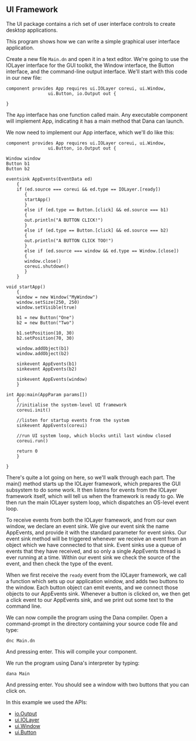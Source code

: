 ## UI Framework

The UI package contains a rich set of user interface controls to create desktop applications.

This program shows how we can write a simple graphical user interface application.

Create a new file `Main.dn` and open it in a text editor. We're going to use the IOLayer interface for the GUI toolkit, the Window interface, the Button interface, and the command-line output interface. We'll start with this code in our new file:

    component provides App requires ui.IOLayer coreui, ui.Window,
    				ui.Button, io.Output out {
    
    }

The `App` interface has one function called main. Any executable component will implement App, indicating it has a main method that Dana can launch.

We now need to implement our App interface, which we'll do like this:

    component provides App requires ui.IOLayer coreui, ui.Window,
    				ui.Button, io.Output out {
    
    Window window
    Button b1
    Button b2
    
    eventsink AppEvents(EventData ed)
    	{
    	if (ed.source === coreui && ed.type == IOLayer.[ready])
    	   {
    	   startApp()
    	   }
    	   else if (ed.type == Button.[click] && ed.source === b1)
    	   {
    	   out.println("A BUTTON CLICK!")
    	   }
    	   else if (ed.type == Button.[click] && ed.source === b2)
    	   {
    	   out.println("A BUTTON CLICK TOO!")
    	   }
    	   else if (ed.source === window && ed.type == Window.[close])
    	   {
    	   window.close()
    	   coreui.shutdown()
    	   }
    	}
    
    void startApp()
    	{
    	window = new Window("MyWindow")
    	window.setSize(250, 250)
    	window.setVisible(true)
    	
    	b1 = new Button("One")
    	b2 = new Button("Two")
    	
    	b1.setPosition(10, 30)
    	b2.setPosition(70, 30)
    	
    	window.addObject(b1)
    	window.addObject(b2)
    	
    	sinkevent AppEvents(b1)
    	sinkevent AppEvents(b2)
    	
    	sinkevent AppEvents(window)
    	}
    
    int App:main(AppParam params[])
    	{
    	//initialise the system-level UI framework
    	coreui.init()
    	
    	//listen for startup events from the system
    	sinkevent AppEvents(coreui)
    	
    	//run UI system loop, which blocks until last window closed
    	coreui.run()
    	
    	return 0
    	}
    
    }

There's quite a lot going on here, so we'll walk through each part. The main() method starts up the IOLayer framework, which prepares the GUI subsystem to do some work. It then listens for events from the IOLayer framework itself, which will tell us when the framework is ready to go. We then run the main IOLayer system loop, which dispatches an OS-level event loop.

To receive events from both the IOLayer framework, and from our own window, we declare an event sink. We give our event sink the name AppEvents, and provide it with the standard parameter for event sinks. Our event sink method will be triggered whenever we receive an event from an object which we have connected to that sink. Event sinks use a queue of events that they have received, and so only a single AppEvents thread is ever running at a time. Within our event sink we check the source of the event, and then check the type of the event.

When we first receive the `ready` event from the IOLayer framework, we call a function which sets up our application window, and adds two buttons to the window. Each button object can emit events, and we connect those objects to our AppEvents sink. Whenever a button is clicked on, we then get a click event to our AppEvents sink, and we print out some text to the command line.

We can now compile the program using the Dana compiler. Open a command-prompt in the directory containing your source code file and type:

`dnc Main.dn`

And pressing enter. This will compile your component.

We run the program using Dana's interpreter by typing:

`dana Main`

And pressing enter. You should see a window with two buttons that you can click on.

In this example we used the APIs:

- [io.Output](../../files/io.Output_Output.html)
- [ui.IOLayer](../../files/ui.IOLayer_IOLayer.html)
- [ui.Window](../../files/ui.Window_Window.html)
- [ui.Button](../../files/ui.Button_Button.html)
